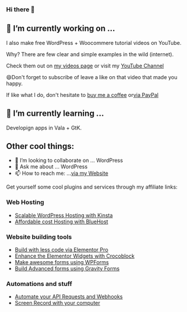 ### Hi there 👋

## 🔭 I’m currently working on ...

I also make free WordPress + Woocommere tutorial videos on YouTube. 

Why? There are few clear and simple examples in the wild (internet). 

Check them out on [my videos page](https://omukiguy.com/youtube-videos/) or visit my [YouTube Channel](https://www.youtube.com/c/techiepress)
  
😄Don't forget to subscribe of leave a like on that video that made you happy.

If like what I do, don't hesitate to [buy me a coffee](https://www.buymeacoffee.com/techiepress) or[via PayPal](https://paypal.me/laurencebahiirwa)


## 🌱 I’m currently learning ...
Developign apps in Vala + GtK.

## Other cool things:

- 👯 I’m looking to collaborate on ... WordPress
- 💬 Ask me about ... WordPress
- 📫 How to reach me: ...[via my Website](https://omukiguy.com/contact-me)


Get yourself some cool plugins and services through my affiliate links:

### Web Hosting
- <a href="https://omukiguy.com/kinsta" target="_blank" rel="noreferrer noopener">Scalable WordPress Hosting with Kinsta</a><br>
- <a href="https://omukiguy.com/bluehost" target="_blank" rel="noreferrer noopener">Affordable cost Hosting with BlueHost</a>

### Website building tools
- <a href="https://omukiguy.com/elementor" target="_blank" rel="noreferrer noopener">Build with less code via Elementor Pro</a>
- <a href="https://omukiguy.com/crocoblock" target="_blank" rel="noreferrer noopener">Enhance the Elementor Widgets with Crocoblock</a>
- <a href="https://omukiguy.com/wpforms" target="_blank" rel="noreferrer noopener">Make awesome forms using WPForms</a>
- <a href="https://omukiguy.com/gravityforms" target="_blank" rel="noreferrer noopener">Build Advanced forms using Gravity Forms</a>

### Automations and stuff
- <a href="https://omukiguy.com/integromat" target="_blank" rel="noreferrer noopener">Automate your API Requests and Webhooks</a>
- <a href="https://omukiguy.com/screenflow" target="_blank" rel="noreferrer noopener">Screen Record with your computer</a>

<!-- /wp:paragraph -->

